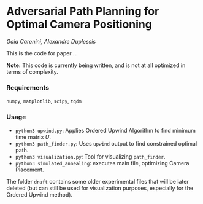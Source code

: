 # Adversarial Path Planning for Optimal Camera Positioning
_Gaia Carenini, Alexandre Duplessis_

This is the code for paper ...

**Note:** This code is currently being written, and is not at all optimized in terms of complexity.

### Requirements
`numpy`, `matplotlib`, `scipy`, `tqdm`

### Usage
- `python3 upwind.py`: Applies Ordered Upwind Algorithm to find minimum time matrix $U$.
- `python3 path_finder.py`: Uses `upwind` output to find constrained optimal path.
- `python3 visualization.py`: Tool for visualizing `path_finder`.
- `python3 simulated_annealing`: executes main file, optimizing Camera Placement.

The folder `draft` contains some older experimental files that will be later deleted (but can still be used for visualization purposes, especially for the Ordered Upwind method).